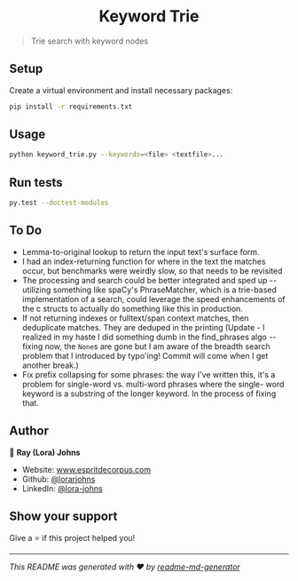 <h1 align="center">Keyword Trie</h1>

> Trie search with keyword nodes

## Setup

Create a virtual environment and install necessary packages:

```sh
pip install -r requirements.txt
```

## Usage

```sh
python keyword_trie.py --keywords=<file> <textfile>...
```

## Run tests

```sh
py.test --doctest-modules
```
## To Do

- Lemma-to-original lookup to return the input text's surface form.
- I had an index-returning function for where in the text
  the matches occur, but benchmarks were weirdly slow,
  so that needs to be revisited
- The processing and search could be better integrated and
  sped up -- utilizing something like spaCy's PhraseMatcher,
  which is a trie-based implementation of a search, could
  leverage the speed enhancements of the c structs to actually
  do something like this in production.
- If not returning indexes or fulltext/span context matches,
  then deduplicate matches. They are deduped in the printing
  (Update - I realized in my haste I did something dumb in the
  find_phrases algo -- fixing now, the `None`s are gone but I
  am aware of the breadth search problem that I introduced by typo'ing!
  Commit will come when I get another break.)
- Fix prefix collapsing for some phrases: the way I've written this,
  it's a problem for single-word vs. multi-word phrases where the single-
  word keyword is a substring of the longer keyword. In the process
  of fixing that.

## Author

👤 **Ray (Lora) Johns**

* Website: www.espritdecorpus.com
* Github: [@lorarjohns](https://github.com/lorarjohns)
* LinkedIn: [@lora-johns](https://linkedin.com/in/lora-johns)

## Show your support

Give a ⭐️ if this project helped you!

***
_This README was generated with ❤️ by [readme-md-generator](https://github.com/kefranabg/readme-md-generator)_